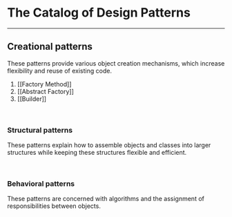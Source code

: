# The Catalog of Design Patterns

---

## Creational patterns
These patterns provide various object creation mechanisms, which increase flexibility and reuse of existing code.
1. [[Factory Method]]
2. [[Abstract Factory]]
3. [[Builder]]

&nbsp;&nbsp;

### Structural patterns
These patterns explain how to assemble objects and classes into larger structures while keeping these structures flexible and efficient.

&nbsp;&nbsp;

### Behavioral patterns
These patterns are concerned with algorithms and the assignment of responsibilities between objects.

&nbsp;&nbsp;